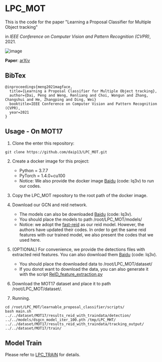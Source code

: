 # LPC_MOT
This is the code for the paper "Learning a Proposal Classifier for Multiple Object tracking"

in *IEEE Conference on Computer Vision and Pattern Recognition (CVPR)*, 2021.

![image](https://github.com/daip13/LPC_MOT/blob/master/images/framework.png)

**Paper**: [arXiv](https://arxiv.org/abs/2103.07889)

## BibTex

```
@inproceedings{meng2021magface,
  title={Learning a Proposal Classifier for Multiple Object tracking},
  author={Dai, Peng and Weng, Renliang and Choi, Wongun and Zhang, Changshui and He, Zhangping and Ding, Wei}
  booktitle=IEEE Conference on Computer Vision and Pattern Recognition (CVPR),
  year=2021
}
```

## Usage - On MOT17
1. Clone the enter this repository:
```
git clone https://github.com/daip13/LPC_MOT.git
```

2. Create a docker image for this project: 
    - Python = 3.7.7
    - PyTorch = 1.4.0+cu100
    - Notice: We also provide the docker image [Baidu](https://pan.baidu.com/s/1IF7JqycSzP6iqbR9fkduJA) (code: lq3v) to run our codes.

3. Copy the LPC_MOT repository to the root path of the docker image.

4. Download our GCN and reid network.
    - The models can also be downloaded [Baidu](https://pan.baidu.com/s/1IF7JqycSzP6iqbR9fkduJA) (code: lq3v).
    - You should place the models to path /root/LPC_MOT/models/
    - Notice: we adopt the [fast-reid](https://github.com/JDAI-CV/fast-reid.git) as our reid model. However, the authors have updated their codes. In order to get the same reid features with our trained model, we also present the codes that we used here.

5. (OPTIONAL) For convenience, we provide the detections files with extracted reid features. You can also download them [Baidu](https://pan.baidu.com/s/1IF7JqycSzP6iqbR9fkduJA) (code: lq3v).
    - You should place the downloaded data to /root/LPC_MOT/dataset/
    - If you donot want to download the data, you can also generate it with the script [ReID_feature_extraction.py](https://github.com/daip13/LPC_MOT/blob/master/learnable_proposal_classifier/scripts/ReID_feature_extraction.py)

6. Download the MOT17 dataset and place it to path /root/LPC_MOT/dataset/.

7. Running.
```
cd /root/LPC_MOT/learnable_proposal_classifier/scripts/
bash main.sh ../../dataset/MOT17/results_reid_with_traindata/detection/ ../../models/dsgcn_model_iter_100.pth /tmp/LPC_MHT/ ../../dataset/MOT17/results_reid_with_traindata/tracking_output/ ../../dataset/MOT17/train/
```

## Model Train
Please refer to [LPC_TRAIN](https://github.com/daip13/LPC_TRAIN) for details.
